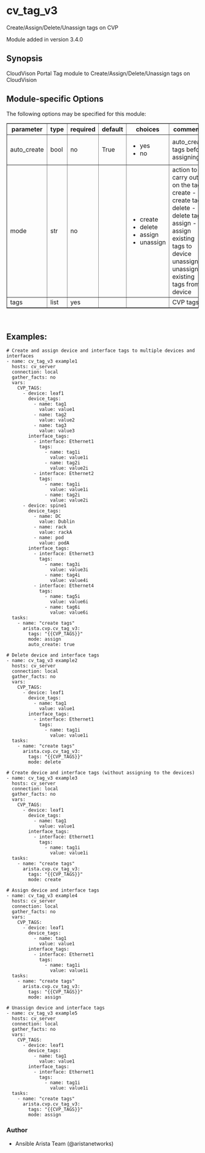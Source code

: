# cv_tag_v3

Create/Assign/Delete/Unassign tags on CVP

Module added in version 3.4.0

<div class="contents" local="" depth="2">

</div>

## Synopsis

CloudVison Portal Tag module to Create/Assign/Delete/Unassign tags on
CloudVision

## Module-specific Options

The following options may be specified for this module:

<table border=1 cellpadding=4>

<tr>
<th class="head">parameter</th>
<th class="head">type</th>
<th class="head">required</th>
<th class="head">default</th>
<th class="head">choices</th>
<th class="head">comments</th>
</tr>

<tr>
<td>auto_create<br/><div style="font-size: small;"></div></td>
<td>bool</td>
<td>no</td>
<td>True</td>
<td><ul><li>yes</li><li>no</li></ul></td>
<td>
    <div>auto_create tags before assigning</div>
</td>
</tr>

<tr>
<td>mode<br/><div style="font-size: small;"></div></td>
<td>str</td>
<td>no</td>
<td></td>
<td><ul><li>create</li><li>delete</li><li>assign</li><li>unassign</li></ul></td>
<td>
    <div>action to carry out on the tags create - create tags delete - delete tags assign - assign existing tags to device unassign - unassign existing tags from device</div>
</td>
</tr>

<tr>
<td>tags<br/><div style="font-size: small;"></div></td>
<td>list</td>
<td>yes</td>
<td></td>
<td></td>
<td>
    <div>CVP tags</div>
</td>
</tr>

</table>
</br>

## Examples:

    # Create and assign device and interface tags to multiple devices and interfaces
    - name: cv_tag_v3 example1
      hosts: cv_server
      connection: local
      gather_facts: no
      vars:
        CVP_TAGS:
          - device: leaf1
            device_tags:
              - name: tag1
                value: value1
              - name: tag2
                value: value2
              - name: tag3
                value: value3
            interface_tags:
              - interface: Ethernet1
                tags:
                  - name: tag1i
                    value: value1i
                  - name: tag2i
                    value: value2i
              - interface: Ethernet2
                tags:
                  - name: tag1i
                    value: value1i
                  - name: tag2i
                    value: value2i
          - device: spine1
            device_tags:
              - name: DC
                value: Dublin
              - name: rack
                value: rackA
              - name: pod
                value: podA
            interface_tags:
              - interface: Ethernet3
                tags:
                  - name: tag3i
                    value: value3i
                  - name: tag4i
                    value: value4i
              - interface: Ethernet4
                tags:
                  - name: tag5i
                    value: value6i
                  - name: tag6i
                    value: value6i
      tasks:
        - name: "create tags"
          arista.cvp.cv_tag_v3:
            tags: "{{CVP_TAGS}}"
            mode: assign
            auto_create: true

    # Delete device and interface tags
    - name: cv_tag_v3 example2
      hosts: cv_server
      connection: local
      gather_facts: no
      vars:
        CVP_TAGS:
          - device: leaf1
            device_tags:
              - name: tag1
                value: value1
            interface_tags:
              - interface: Ethernet1
                tags:
                  - name: tag1i
                    value: value1i
      tasks:
        - name: "create tags"
          arista.cvp.cv_tag_v3:
            tags: "{{CVP_TAGS}}"
            mode: delete

    # Create device and interface tags (without assigning to the devices)
    - name: cv_tag_v3 example3
      hosts: cv_server
      connection: local
      gather_facts: no
      vars:
        CVP_TAGS:
          - device: leaf1
            device_tags:
              - name: tag1
                value: value1
            interface_tags:
              - interface: Ethernet1
                tags:
                  - name: tag1i
                    value: value1i
      tasks:
        - name: "create tags"
          arista.cvp.cv_tag_v3:
            tags: "{{CVP_TAGS}}"
            mode: create

    # Assign device and interface tags
    - name: cv_tag_v3 example4
      hosts: cv_server
      connection: local
      gather_facts: no
      vars:
        CVP_TAGS:
          - device: leaf1
            device_tags:
              - name: tag1
                value: value1
            interface_tags:
              - interface: Ethernet1
                tags:
                  - name: tag1i
                    value: value1i
      tasks:
        - name: "create tags"
          arista.cvp.cv_tag_v3:
            tags: "{{CVP_TAGS}}"
            mode: assign

    # Unassign device and interface tags
    - name: cv_tag_v3 example5
      hosts: cv_server
      connection: local
      gather_facts: no
      vars:
        CVP_TAGS:
          - device: leaf1
            device_tags:
              - name: tag1
                value: value1
            interface_tags:
              - interface: Ethernet1
                tags:
                  - name: tag1i
                    value: value1i
      tasks:
        - name: "create tags"
          arista.cvp.cv_tag_v3:
            tags: "{{CVP_TAGS}}"
            mode: assign

### Author

- Ansible Arista Team (@aristanetworks)
